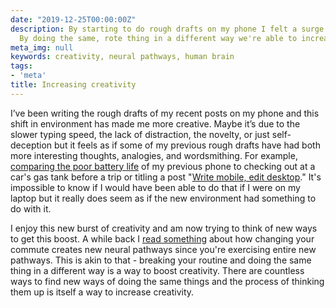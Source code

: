 ```yaml
---
date: "2019-12-25T00:00:00Z"
description: By starting to do rough drafts on my phone I felt a surge in creativity.
  By doing the same, rote thing in a different way we're able to increase our creativity.
meta_img: null
keywords: creativity, neural pathways, human brain
tags:
- 'meta'
title: Increasing creativity
---
```


I’ve been writing the rough drafts of my recent posts on my phone and this shift in environment has made me more creative. Maybe it’s due to the slower typing speed, the lack of distraction, the novelty, or just self-deception but it feels as if some of my previous rough drafts have had both more interesting thoughts, analogies, and wordsmithing. For example, [comparing the poor battery life](http://dangoldin.com/2019/12/23/iphone-11-battery/) of my previous phone to checking out at a car's gas tank before a trip or titling a post "[Write mobile, edit desktop](http://dangoldin.com/2019/12/24/write-mobile-edit-desktop/)." It's impossible to know if I would have been able to do that if I were on my laptop but it really does seem as if the new environment had something to do with it.

I enjoy this new burst of creativity and am now trying to think of new ways to get this boost. A while back I [read something](https://trainingindustry.com/articles/content-development/how-the-brain-learns/) about how changing your commute creates new neural pathways since you're exercising entire new pathways. This is akin to that - breaking your routine and doing the same thing in a different way is a way to boost creativity. There are countless ways to find new ways of doing the same things and the process of thinking them up is itself a way to increase creativity.
